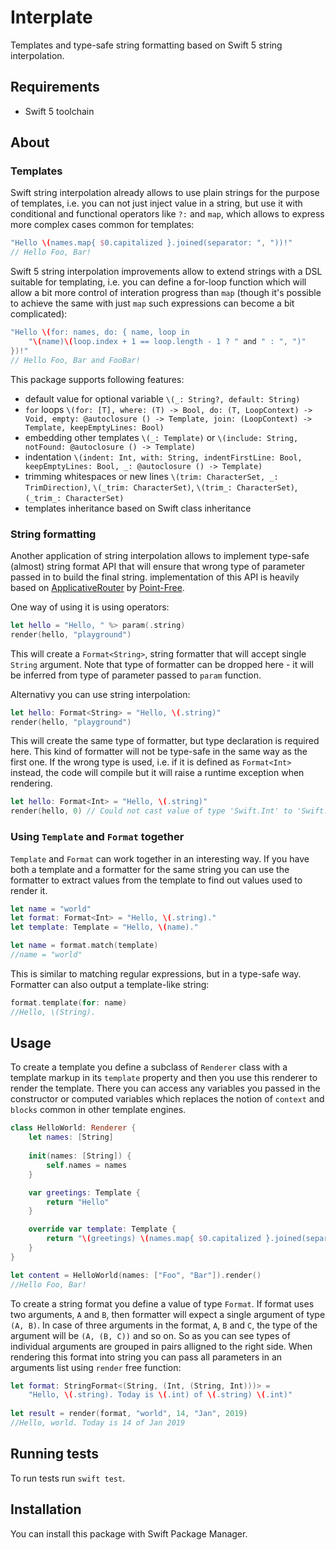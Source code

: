 # Interplate
Templates and type-safe string formatting based on Swift 5 string interpolation.

## Requirements

- Swift 5 toolchain

## About

### Templates

Swift string interpolation already allows to use plain strings for the purpose of templates, i.e. you can not just inject value in a string, but use it with conditional and  functional operators like `?:` and `map`, which allows to express more complex cases common for templates:

```swift
"Hello \(names.map{ $0.capitalized }.joined(separator: ", "))!"
// Hello Foo, Bar!
```

Swift 5 string interpolation improvements allow to extend strings with a DSL suitable for templating, i.e. you can define a for-loop function which will allow a bit more control of interation progress than `map` (though it's possible to achieve the same with just `map` such expressions can become a bit complicated):

```swift
"Hello \(for: names, do: { name, loop in 
    "\(name)\(loop.index + 1 == loop.length - 1 ? " and " : ", ")"
})!"
// Hello Foo, Bar and FooBar!
```

This package supports following features:

- default value for optional variable `\(_: String?, default: String)`
- `for` loops `\(for: [T], where: (T) -> Bool, do: (T, LoopContext) -> Void, empty: @autoclosure () -> Template, join: (LoopContext) -> Template, keepEmptyLines: Bool)`
- embedding other templates `\(_: Template)` or `\(include: String, notFound: @autoclosure () -> Template)`
- indentation `\(indent: Int, with: String, indentFirstLine: Bool, keepEmptyLines: Bool, _: @autoclosure () -> Template)`
- trimming whitespaces or new lines `\(trim: CharacterSet, _: TrimDirection)`, `\(_trim: CharacterSet)`, `\(trim_: CharacterSet)`, `(_trim_: CharacterSet)`
- templates inheritance based on Swift class inheritance

### String formatting

Another application of string interpolation allows to implement type-safe (almost) string format API that will ensure that wrong type of parameter passed in to build the final string. implementation of this API is heavily based on [ApplicativeRouter](https://github.com/pointfreeco/swift-web/tree/master/Sources/ApplicativeRouter) by [Point-Free](https://www.pointfree.co). 

One way of using it is using operators: 

```swift
let hello = "Hello, " %> param(.string)
render(hello, "playground")
```

This will create a `Format<String>`, string formatter that will accept single `String` argument. Note that type of formatter can be dropped here - it will be inferred from type of parameter passed to `param` function.

Alternativy you can use string interpolation:

```swift
let hello: Format<String> = "Hello, \(.string)"
render(hello, "playground")
```

This will create the same type of formatter, but type declaration is required here. This kind of formatter will not be type-safe in the same way as the first one. If the wrong type is used, i.e. if it is defined as `Format<Int>` instead, the code will compile but it will raise a runtime exception when rendering.

```swift
let hello: Format<Int> = "Hello, \(.string)"
render(hello, 0) // Could not cast value of type 'Swift.Int' to 'Swift.String'
```

### Using `Template` and `Format` together

`Template` and `Format` can work together in an interesting way. If you have both a template and a formatter for the same string you can use the formatter to extract values from the template to find out values used to render it.

```swift
let name = "world"
let format: Format<Int> = "Hello, \(.string)."
let template: Template = "Hello, \(name)."

let name = format.match(template)
//name = "world"
```

This is similar to matching regular expressions, but in a type-safe way. Formatter can also output a template-like string:
 
 ```swift
format.template(for: name)
//Hello, \(String).
```

## Usage

To create a template you define a subclass of `Renderer` class with a template markup in its `template` property and then you use this renderer to render the template. There you can access any variables you passed in the constructor or computed variables which replaces the notion of `context` and `blocks` common in other template engines.

```swift
class HelloWorld: Renderer {
    let names: [String]
    
    init(names: [String]) {
        self.names = names
    }

    var greetings: Template {
        return "Hello"
    }

    override var template: Template {
        return "\(greetings) \(names.map{ $0.capitalized }.joined(separator: ", "))!"
    }
}

let content = HelloWorld(names: ["Foo", "Bar"]).render()
//Hello Foo, Bar!
```

To create a string format you define a value of type `Format`.  If format uses two arguments, `A` and `B`, then formatter will expect a single argument of type `(A, B)`. In case of three arguments in the format, `A`, `B` and `C`, the type of the argument will be `(A, (B, C))` and so on. So as you can see types of individual arguments are grouped in pairs alligned to the right side. When rendering this format into string you can pass all parameters in an arguments list using `render` free function:

```swift
let format: StringFormat<(String, (Int, (String, Int)))> = 
    "Hello, \(.string). Today is \(.int) of \(.string) \(.int)"
    
let result = render(format, "world", 14, "Jan", 2019) 
//Hello, world. Today is 14 of Jan 2019
```

## Running tests

To run tests run `swift test`.

## Installation

You can install this package with Swift Package Manager.


